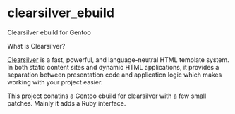 # clearsilver_ebuild
Clearsilver ebuild for Gentoo

What is Clearsilver?

[Clearsilver](http://www.clearsilver.net/) is a fast, powerful, and language-neutral HTML template system. In both static content sites and dynamic HTML applications, it provides a separation between presentation code and application logic which makes working with your project easier.

This project conatins a Gentoo ebuild for clearsilver with a few small patches. Mainly it adds a Ruby interface.
